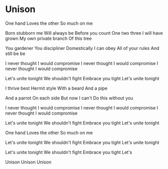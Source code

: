 # Unison

One hand
Loves the other
So much on me

Born stubborn me
Will always be
Before you count
One two three
I will have grown
My own private branch
Of this tree

You gardener
You discipliner
Domestically
I can obey
All of your rules
And still be be

I never thought I would compromise
I never thought I would compromise
I never thought I would compromise

Let's unite tonight
We shouldn't fight
Embrace you tight
Let's unite tonight

I thrive best
Hermit style
With a beard
And a pipe

And a parrot
On each side
But now I can't
Do this without you

I never thought I would compromise
I never thought I would compromise
I never thought I would compromise

Let's unite tonight
We shouldn't fight
Embrace you tight
Let's unite tonight

One hand
Loves the other
So much on me

Let's unite tonight
We shouldn't fight
Embrace you tight
Let's unite tonight

Let's unite tonight
We shouldn't fight
Embrace you tight
Let's

Unison
Unison
Unison
